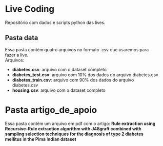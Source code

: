 # Live Coding

Repositório com dados e scripts python das lives.

## Pasta data
Essa pasta contém quatro arquivos no formato .csv que usaremos para fazer a live.<br>
Arquivos:
- **diabetes.csv**: arquivo com o dataset completo
- **diabetes_test.csv**: arquivo com 10% dos dados do arquivo diabetes.csv
- **diabetes_train.csv**: arquivo com 90% dos dados do arquivo diabetes.csv
- **housing.csv**: arquivo com o dataset completo

# Pasta artigo_de_apoio
Essa pasta contém um arquivo em pdf com o artigo: **Rule extraction using Recursive-Rule extraction algorithm with J48graft combined with sampling selection techniques for the diagnosis of type 2 diabetes mellitus in the Pima Indian dataset**